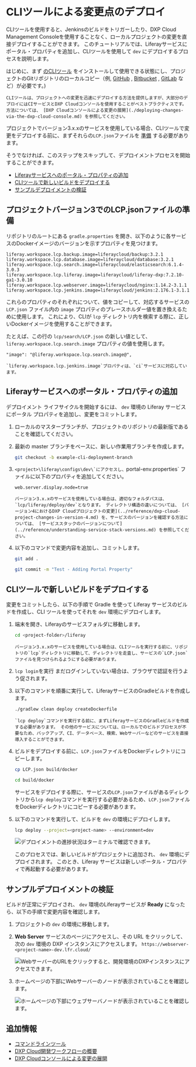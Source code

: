 # CLIツールによる変更点のデプロイ

CLIツールを使用すると、Jenkinsのビルドをトリガーしたり、DXP Cloud Management Consoleを使用することなく、ローカルプロジェクトの変更を直接デプロイすることができます。 このチュートリアルでは、Liferayサービスにポータル・プロパティを追加し、CLIツールを使用して `dev` にデプロイするプロセスを説明します。

はじめに、まず [のCLIツール](../reference/command-line-tool.md) をインストールして使用できる状態にし、プロジェクトのGitリポジトリのローカルコピー（例, [GitHub](https://docs.github.com/en/github/creating-cloning-and-archiving-repositories/cloning-a-repository-from-github) , [Bitbucket](https://confluence.atlassian.com/bitbucketserver/clone-a-repository-790632786.html) , [GitLab](https://docs.gitlab.com/ee/university/training/topics/getting_started.html#instantiate-workflow-with-clone) など）が必要です。)

```{note}
CLIツールは、プロジェクトへの変更を迅速にデプロイする方法を提供しますが、大部分のデプロイにはCIサービスとDXP Cloudコンソールを使用することがベストプラクティスです。 方法については、 [DXP Cloudコンソールによる変更の展開](./deploying-changes-via-the-dxp-cloud-console.md) を参照してください。
```

プロジェクトでバージョン3.x.xのサービスを使用している場合、CLIツールで変更をデプロイする前に、まずそれらの`LCP.json`ファイルを [準備](#preparing-lcpjson-files-in-project-version-3) する必要があります。

そうでなければ、このステップをスキップして、デプロイメントプロセスを開始することができます。

* [Liferayサービスへのポータル・プロパティの追加](#adding-a-portal-property-to-the-liferay-service)
* [CLIツールで新しいビルドをデプロイする](#deploying-your-new-build-via-the-cli-tool)
* [サンプルデプロイメントの検証](#verifying-your-sample-deployment)

<a name="preparing-lcpjson-files-in-project-version-3" />

## プロジェクトバージョン3でのLCP.jsonファイルの準備

リポジトリのルートにある `gradle.properties` を開き、以下のように各サービスのDockerイメージのバージョンを示すプロパティを見つけます。

```properties
liferay.workspace.lcp.backup.image=liferaycloud/backup:3.2.1
liferay.workspace.lcp.database.image=liferaycloud/database:3.2.1
liferay.workspace.lcp.search.image=liferaycloud/elasticsearch:6.1.4-3.0.3
liferay.workspace.lcp.liferay.image=liferaycloud/liferay-dxp:7.2.10-ga1-3.0.10
liferay.workspace.lcp.webserver.image=liferaycloud/nginx:1.14.2-3.1.1
liferay.workspace.lcp.jenkins.image=liferaycloud/jenkins:2.176.1-3.1.1
```

これらのプロパティのそれぞれについて、値をコピーして、対応するサービスの `LCP.json` ファイル内の `image` プロパティのプレースホルダー値を置き換えるために使用します。 これにより、CLIが `lcp` ディレクトリ内を検索する際に、正しいDockerイメージを使用することができます。

たとえば、この行の `lcp/search/LCP.json` の新しい値として、 `liferay.workspace.lcp.search.image` プロパティの値を使用します。

```properties
"image": "@liferay.workspace.lcp.search.image@",
```

```{note}
`liferay.workspace.lcp.jenkins.image`プロパティは、`ci`サービスに対応しています。
```

<a name="adding-a-portal-property-to-the-liferay-service" />

## Liferayサービスへのポータル・プロパティの追加

デプロイメント ライフサイクルを開始するには、 `dev` 環境の Liferay サービスにポータル プロパティを追加し、変更をコミットします。

1. ローカルのマスターブランチが、プロジェクトのリポジトリの最新版であることを確認してください。

1. 最新の master ブランチをベースに、新しい作業用ブランチを作成します。

   ```bash
   git checkout -b example-cli-deployment-branch
   ```

1. ``<project>\liferay\configs\dev\`にアクセスし、``portal-env.properties` ファイルに以下のプロパティを追加してください。

   ```properties
   web.server.display.node=true
   ```

   ```{note}
   バージョン3.x.xのサービスを使用している場合は、適切なフォルダパスは、`lcp/liferay/deploy/dev`となります。 ディレクトリ構造の違いについては、 [バージョン4におけるDXP Cloudプロジェクトの変更](../reference/dxp-cloud-project-changes-in-version-4.md) を、サービスのバージョンを確認する方法については、 [サービススタックのバージョンについて](../reference/understanding-service-stack-versions.md) を参照してください。
   ```

1. 以下のコマンドで変更内容を追加し、コミットします。

   ```bash
   git add .
   ```

   ```bash
   git commit -m "Test - Adding Portal Property"
   ```

<a name="deploying-your-new-build-via-the-cli-tool" />

## CLIツールで新しいビルドをデプロイする

変更をコミットしたら、以下の手順で Gradle を使って Liferay サービスのビルドを作成し、CLI ツールを使ってそれを `dev` 環境にデプロイします。

1. 端末を開き、Liferayのサービスフォルダに移動します。

   ```bash
   cd <project-folder>/liferay
   ```

   ```{important}
   バージョン3.x.xのサービスを使用している場合は、CLIツールを実行する前に、リポジトリの`lcp`ディレクトリに移動して、ディレクトリを走査し、サービスの`LCP.json`ファイルを見つけられるようにする必要があります。
   ```

1. `lcp login`を実行 まだログインしていない場合は、ブラウザで認証を行うよう促されます。

1. 以下のコマンドを順番に実行して、LiferayサービスのGradleビルドを作成します。

   ```bash
   ./gradlew clean deploy createDockerfile
   ```

   ```{important}
   `lcp deploy`コマンドを実行する前に、まずLiferayサービスのGradleビルドを作成する必要があります。 その他のサービスについては、ローカルでのビルドプロセスが不要なため、バックアップ、CI、データベース、検索、Webサーバーなどのサービスを直接導入することができます。
   ```

1. ビルドをデプロイする前に、`LCP.json`ファイルをDockerディレクトリにコピーします。

   ```bash
   cp LCP.json build/docker
   ```

   ```bash
   cd build/docker
   ```

   サービスをデプロイする際に、サービスの`LCP.json`ファイルがあるディレクトリから`lcp deploy`コマンドを実行する必要があるため、`LCP.json`ファイルをDockerディレクトリにコピーする必要があります。

1. 以下のコマンドを実行して、ビルドを `dev` の環境にデプロイします。

   ```bash
   lcp deploy --project=<project-name> --environment=dev
   ```

   ![デプロイメントの進捗状況はターミナルで確認できます。](./deploying-changes-via-the-cli-tool/images/01.png)

   このプロセスでは、新しいビルドがプロジェクトに追加され、 `dev` 環境にデプロイされます。 このとき、Liferay サービスは新しいポータル・プロパティで再起動する必要があります。

<a name="verifying-your-sample-deployment" />

## サンプルデプロイメントの検証

ビルドが正常にデプロイされ、 `dev` 環境のLiferayサービスが **Ready** になったら、以下の手順で変更内容を確認します。

1. プロジェクトの `dev` の環境に移動します。

1. **Web Server** サービスのページにアクセスし、その URL をクリックして、次の `dev` 環境の DXP インスタンスにアクセスします。 `https://webserver-<project-name>-dev.lfr.cloud/`

   ![WebサーバーのURLをクリックすると、開発環境のDXPインスタンスにアクセスできます。](./deploying-changes-via-the-cli-tool/images/02.png)

1. ホームページの下部にWebサーバーのノードが表示されていることを確認します。

   ![ホームページの下部にウェブサーバノードが表示されていることを確認します。](./deploying-changes-via-the-cli-tool/images/03.png)

<a name="additional-information" />

## 追加情報

* [コマンドラインツール](../reference/command-line-tool.md)
* [DXP Cloud開発ワークフローの概要](./overview-of-the-dxp-cloud-deployment-workflow.md)
* [DXP Cloudコンソールによる変更の展開](./deploying-changes-via-the-dxp-cloud-console.md)
